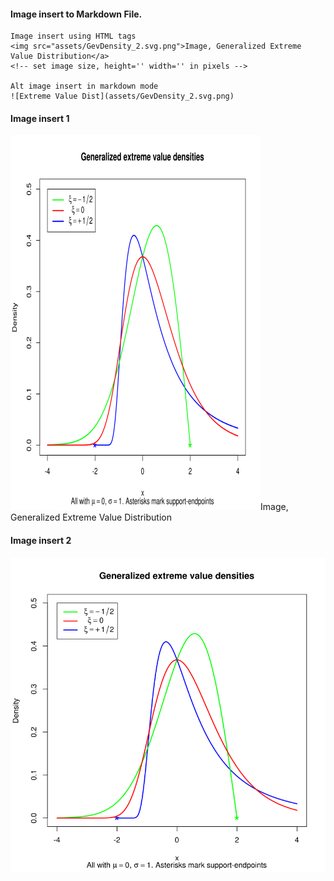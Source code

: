      
     
#### Image insert to Markdown File.  
    Image insert using HTML tags  
    <img src="assets/GevDensity_2.svg.png">Image, Generalized Extreme Value Distribution</a>
    <!-- set image size, height='' width='' in pixels -->
    
    Alt image insert in markdown mode
    ![Extreme Value Dist](assets/GevDensity_2.svg.png)

#### Image insert 1  
<img src="assets/GevDensity_2.svg.png" height='600' width='400'>Image, Generalized Extreme Value Distribution</a>     
     
#### Image insert 2 
![Extreme Value Dist](assets/GevDensity_2.svg.png)
